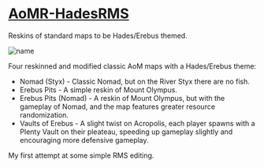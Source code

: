# [AoMR-HadesRMS](https://www.ageofempires.com/mods/details/396102/)
Reskins of standard maps to be Hades/Erebus themed.

![name](https://cdn.ageofempires.com/aoe-mods/1001/396102/f405049663a62be60eef4275e1789f52634c2a2f816730137e4b58cc96c7c0df.png)

Four reskinned and modified classic AoM maps with a Hades/Erebus theme:
- Nomad (Styx) - Classic Nomad, but on the River Styx there are no fish.
- Erebus Pits - A simple reskin of Mount Olympus.
- Erebus Pits (Nomad) - A reskin of Mount Olympus, but with the gameplay of Nomad, and the map features greater resource randomization.
- Vaults of Erebus - A slight twist on Acropolis, each player spawns with a Plenty Vault on their pleateau, speeding up gameplay slightly and encouraging more defensive gameplay.

My first attempt at some simple RMS editing.
